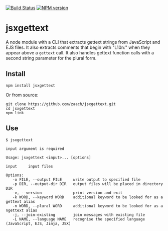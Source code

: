 [![Build Status](https://travis-ci.org/zaach/jsxgettext.png)](https://travis-ci.org/zaach/jsxgettext)
[![NPM version](https://badge.fury.io/js/jsxgettext.png)](http://badge.fury.io/js/jsxgettext)

# jsxgettext

A node module with a CLI that extracts gettext strings from JavaScript and EJS files. It also extracts comments that begin with "L10n:" when they appear above a `gettext` call. It also handles gettext function calls with a second string parameter for the plural form.

## Install

    npm install jsxgettext
    
Or from source:

    git clone https://github.com/zaach/jsxgettext.git
    cd jsxgettext
    npm link

## Use

    $ jsxgettext

    input argument is required

    Usage: jsxgettext <input>... [options]

    input     input files

    Options:
       -o FILE, --output FILE     write output to specified file
       -p DIR, --output-dir DIR   output files will be placed in directory DIR
       -v, --version              print version and exit
       -k WORD, --keyword WORD    additional keyword to be looked for as a gettext alias
       -n WORD, --plural WORD     additional keyword to be looked for as a ngettext alias
       -j, --join-existing        join messages with existing file
       -L NAME, --language NAME   recognise the specified language (JavaScript, EJS, Jinja, JSX)


